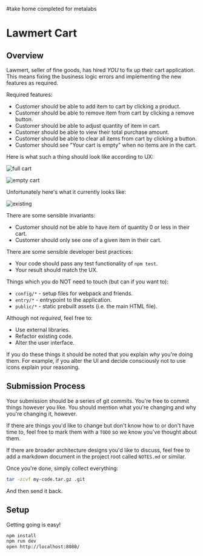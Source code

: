 #take home completed for metalabs
# Lawmert Cart

## Overview

Lawmert, seller of fine goods, has hired _YOU_ to fix up their cart application. This means fixing the business logic errors and implementing the new features as required.

Required features:

 * Customer should be able to add item to cart by clicking a product.
 * Customer should be able to remove item from cart by clicking a remove button.
 * Customer should be able to adjust quantity of item in cart.
 * Customer should be able to view their total purchase amount.
 * Customer should be able to clear all items from cart by clicking a button.
 * Customer should see "Your cart is empty" when no items are in the cart.

Here is what such a thing should look like according to UX:

![full cart](http://i.imgur.com/IWIoGvh.png)

![empty cart](http://i.imgur.com/3VqMdkZ.png)

Unfortunately here's what it currently looks like:

![existing](http://i.imgur.com/7DSC569.png)

There are some sensible invariants:

 * Customer should not be able to have item of quantity 0 or less in their cart.
 * Customer should only see one of a given item in their cart.

There are some sensible developer best practices:

 * Your code should pass any test functionality of `npm test`.
 * Your result should match the UX.

Things which you do NOT need to touch (but can if you want to):

 * `config/*` - setup files for webpack and friends.
 * `entry/*` - entrypoint to the application.
 * `public/*` - static prebuilt assets (i.e. the main HTML file).

Although not _required_, feel free to:

 * Use external libraries.
 * Refactor existing code.
 * Alter the user interface.

If you do these things it should be noted that you explain _why_ you're doing them. For example, if you alter the UI and decide consciously not to use icons explain your reasoning.

## Submission Process

Your submission should be a series of git commits. You're free to commit things however you like. You should mention what you're changing and why you're changing it, however.

If there are things you'd like to change but don't know how to or don't have time to, feel free to mark them with a `TODO` so we know you've thought about them.

If there are broader architecture designs you'd like to discuss, feel free to add a markdown document in the project root called `NOTES.md` or similar.

Once you're done, simply collect everything:

```sh
tar -zcvf my-code.tar.gz .git
```

And then send it back.

## Setup

Getting going is easy!

```sh
npm install
npm run dev
open http://localhost:8080/
```

